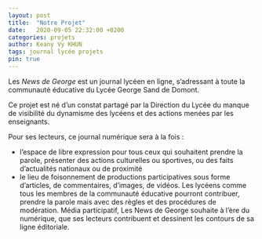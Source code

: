 ```yaml
---
layout: post
title:  "Notre Projet"
date:   2020-09-05 22:32:00 +0200
categories: projets
author: Keany Vy KHUN
tags: journal lycée projets
pin: true
---
```

 Les *News de George* est un journal lycéen en ligne, s’adressant à toute la communauté éducative du Lycée George Sand de Domont.

Ce projet est né d’un  constat partagé par la Direction du Lycée du manque de visibilité du dynamisme des lycéens et des actions menées par les enseignants.

Pour ses lecteurs, ce journal numérique sera à la fois :

- l’espace de libre expression pour tous ceux qui souhaitent prendre la parole, présenter des actions culturelles ou sportives, ou des faits d’actualités nationaux ou de proximité
- le lieu de foisonnement de productions participatives sous forme d’articles, de commentaires, d’images, de vidéos. Les lycéens comme tous les membres de la communauté éducative pourront contribuer, prendre la parole mais avec des règles et des procédures de modération.
Média participatif, Les News de George souhaite à l’ère du numérique, que ses lecteurs contribuent et dessinent les contours de sa ligne éditoriale.
